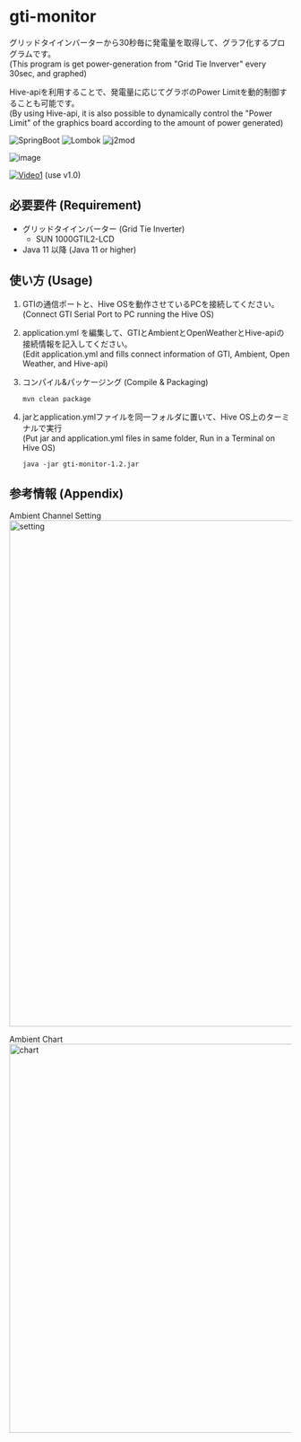 # gti-monitor

グリッドタイインバーターから30秒毎に発電量を取得して、グラフ化するプログラムです。  
(This program is get power-generation from "Grid Tie Inverver" every 30sec, and graphed)

Hive-apiを利用することで、発電量に応じてグラボのPower Limitを動的制御することも可能です。  
(By using Hive-api, it is also possible to dynamically control the "Power Limit" of the graphics board according to the amount of power generated)

![SpringBoot](https://img.shields.io/badge/SpringBoot-2.5.6-green.svg) 
![Lombok](https://img.shields.io/badge/Lombok-1.18.20-green.svg) 
![j2mod](https://img.shields.io/badge/j2mod-3.1.1-green.svg)

![image](https://user-images.githubusercontent.com/46586035/156319330-8c099f52-ccd8-435d-bcae-aed07b43d51e.png)

[![Video1](https://img.youtube.com/vi/dU6PKDX_2wg/0.jpg)](https://www.youtube.com/watch?v=dU6PKDX_2wg) (use v1.0)

## 必要要件 (Requirement)

- グリッドタイインバーター (Grid Tie Inverter)
  - SUN 1000GTIL2-LCD
- Java 11 以降 (Java 11 or higher)

## 使い方 (Usage)

1. GTIの通信ポートと、Hive OSを動作させているPCを接続してください。  
   (Connect GTI Serial Port to PC running the Hive OS)

2. application.yml を編集して、GTIとAmbientとOpenWeatherとHive-apiの接続情報を記入してください。  
   (Edit application.yml and fills connect information of GTI, Ambient, Open Weather, and Hive-api)

3. コンパイル&パッケージング (Compile & Packaging)

    ```command
    mvn clean package
    ```

4. jarとapplication.ymlファイルを同一フォルダに置いて、Hive OS上のターミナルで実行  
   (Put jar and application.yml files in same folder, Run in a Terminal on Hive OS)

     ```command
     java -jar gti-monitor-1.2.jar
     ```

## 参考情報 (Appendix)

Ambient Channel Setting  
<img width="902" alt="setting" src="https://user-images.githubusercontent.com/46586035/155965319-bc29c2c5-9549-414f-8d2e-3be1d382f32c.png">

Ambient Chart  
<img width="693" alt="chart" src="https://user-images.githubusercontent.com/46586035/153027021-9efdf837-3679-4f77-803d-b0a60d8ff2cf.png">
